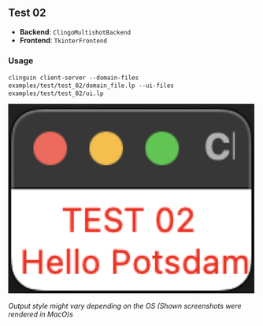 ## Test 02

- **Backend**:   `ClingoMultishotBackend`
- **Frontend**:   `TkinterFrontend`

### Usage

```
clinguin client-server --domain-files examples/test/test_02/domain_file.lp --ui-files examples/test/test_02/ui.lp
```

![](out.png)

*Output style might vary depending on the OS (Shown screenshots were rendered in MacO)s*
